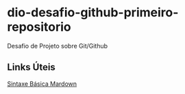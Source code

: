 # dio-desafio-github-primeiro-repositorio
Desafio de Projeto sobre Git/Github
## Links Úteis
[Sintaxe Básica Mardown](https://daringfireball.net/projects/markdown/syntax)
